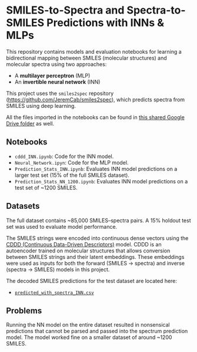 # SMILES-to-Spectra and Spectra-to-SMILES Predictions with INNs & MLPs

This repository contains models and evaluation notebooks for learning a bidirectional mapping between SMILES (molecular structures) and molecular spectra using two approaches:

- A **multilayer perceptron** (MLP)
- An **invertible neural network** (INN)

This project uses the `smiles2spec` repository (https://github.com/JeremCab/smiles2spec), which predicts spectra from SMILES using deep learning.

All the files imported in the notebooks can be found in [this shared Google Drive folder](https://drive.google.com/drive/folders/1jfgh5M7cyb9I0chqy6_LN1s1OAEzg9-e?usp=drive_link) as well.

## Notebooks

- `cddd_INN.ipynb`: Code for the INN model.
- `Neural_Network.ipyn`: Code for the MLP model.
- `Prediction_Stats_INN.ipynb`: Evaluates INN model predictions on a larger test set (15% of the full SMILES dataset).
- `Prediction_Stats_NN_1200.ipynb`: Evaluates INN model predictions on a test set of ~1200 SMILES.

## Datasets

The full dataset contains ~85,000 SMILES–spectra pairs. A 15% holdout test set was used to evaluate model performance.

The SMILES strings were encoded into continuous dense vectors using the [CDDD (Continuous Data-Driven Descriptors)](https://github.com/jrwnter/cddd) model. CDDD is an autoencoder trained on molecular structures that allows conversion between SMILES strings and their latent embeddings. These embeddings were used as inputs for both the forward (SMILES → spectra) and inverse (spectra → SMILES) models in this project.

The decoded SMILES predictions for the test dataset are located here:

- [`predicted_with_spectra_INN.csv`](https://drive.google.com/file/d/1eozwLjU6tF4VK-9Jje7Tp59rlahjR_5L/view?usp=drive_link)

## Problems

Running the NN model on the entire dataset resulted in nonsensical predictions that cannot be parsed and passed into the spectrum prediction model. The model worked fine on a smaller dataset of around ~1200 SMILES.
